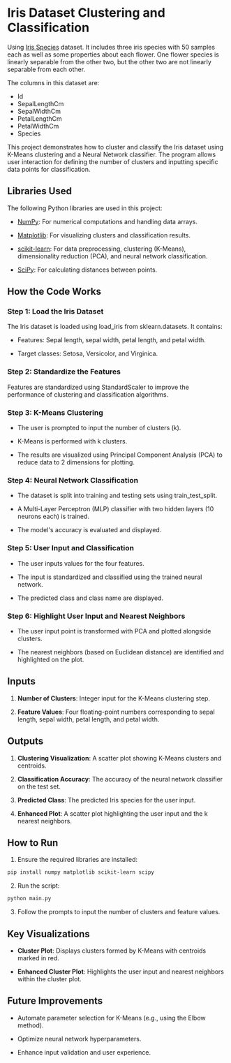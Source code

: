 # Iris Dataset Clustering and Classification
Using [Iris Species](https://www.kaggle.com/datasets/uciml/iris) dataset. It includes three iris species with 50 samples each as well as some properties about each flower. One flower species is linearly separable from the other two, but the other two are not linearly separable from each other.

The columns in this dataset are:

  * Id
  * SepalLengthCm
  * SepalWidthCm
  * PetalLengthCm
  * PetalWidthCm
  * Species

This project demonstrates how to cluster and classify the Iris dataset using K-Means clustering and a Neural Network classifier. The program allows user interaction for defining the number of clusters and inputting specific data points for classification.

## Libraries Used

The following Python libraries are used in this project:

 * [NumPy](https://numpy.org/doc/): For numerical computations and handling data arrays.

 * [Matplotlib](https://matplotlib.org/stable/index.html): For visualizing clusters and classification results.

 * [scikit-learn](https://scikit-learn.org/stable/): For data preprocessing, clustering (K-Means), dimensionality 
 reduction (PCA), and neural network classification.

 * [SciPy](https://docs.scipy.org/doc/scipy/): For calculating distances between points.

## How the Code Works

### Step 1: Load the Iris Dataset

The Iris dataset is loaded using load_iris from sklearn.datasets. It contains:

 * Features: Sepal length, sepal width, petal length, and petal width.

 * Target classes: Setosa, Versicolor, and Virginica.

### Step 2: Standardize the Features

Features are standardized using StandardScaler to improve the performance of clustering and classification algorithms.

### Step 3: K-Means Clustering

 * The user is prompted to input the number of clusters (k).

 * K-Means is performed with k clusters.

 * The results are visualized using Principal Component Analysis (PCA) to reduce data to 2 dimensions for plotting.

### Step 4: Neural Network Classification

 * The dataset is split into training and testing sets using train_test_split.

 * A Multi-Layer Perceptron (MLP) classifier with two hidden layers (10 neurons each) is trained.

 * The model's accuracy is evaluated and displayed.

### Step 5: User Input and Classification

 * The user inputs values for the four features.

 * The input is standardized and classified using the trained neural network.

 * The predicted class and class name are displayed.

### Step 6: Highlight User Input and Nearest Neighbors

 * The user input point is transformed with PCA and plotted alongside clusters.

 * The nearest neighbors (based on Euclidean distance) are identified and highlighted on the plot.

## Inputs
 
1. **Number of Clusters**: Integer input for the K-Means clustering step.

2. **Feature Values**: Four floating-point numbers corresponding to sepal length, sepal width, petal length, and petal width.

## Outputs

1. **Clustering Visualization**: A scatter plot showing K-Means clusters and centroids.

2. **Classification Accuracy**: The accuracy of the neural network classifier on the test set.

3. **Predicted Class**: The predicted Iris species for the user input.

4. **Enhanced Plot**: A scatter plot highlighting the user input and the k nearest neighbors.

## How to Run

1. Ensure the required libraries are installed:
```bash
pip install numpy matplotlib scikit-learn scipy
```

2. Run the script:
```bash
python main.py
```
3. Follow the prompts to input the number of clusters and feature values.

## Key Visualizations

 * **Cluster Plot**: Displays clusters formed by K-Means with centroids marked in red.

 * **Enhanced Cluster Plot**: Highlights the user input and nearest neighbors within the cluster plot.

## Future Improvements

 * Automate parameter selection for K-Means (e.g., using the Elbow method).

 * Optimize neural network hyperparameters.

* Enhance input validation and user experience.
